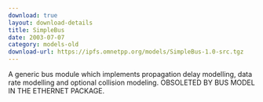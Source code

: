 ```yaml
---
download: true
layout: download-details
title: SimpleBus
date: 2003-07-07
category: models-old
download-url: https://ipfs.omnetpp.org/models/SimpleBus-1.0-src.tgz
---
```


A generic bus module which implements propagation delay modelling, data rate modelling and optional collision modeling.
OBSOLETED BY BUS MODEL IN THE ETHERNET PACKAGE.
